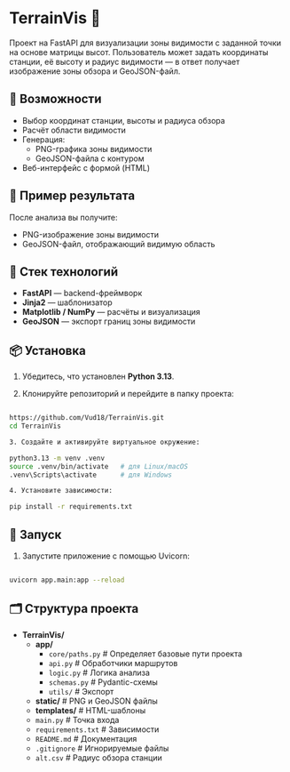 # TerrainVis 🌄

Проект на FastAPI для визуализации зоны видимости с заданной точки на основе матрицы высот. Пользователь может задать координаты станции, её высоту и радиус видимости — в ответ получает изображение зоны обзора и GeoJSON-файл.

## 🚀 Возможности

- Выбор координат станции, высоты и радиуса обзора
- Расчёт области видимости
- Генерация:
  - PNG-графика зоны видимости
  - GeoJSON-файла с контуром
- Веб-интерфейс с формой (HTML)

## 📸 Пример результата

После анализа вы получите:
- PNG-изображение зоны видимости
- GeoJSON-файл, отображающий видимую область

## 🧪 Стек технологий

- **FastAPI** — backend-фреймворк
- **Jinja2** — шаблонизатор
- **Matplotlib / NumPy** — расчёты и визуализация
- **GeoJSON** — экспорт границ зоны видимости

## 📦 Установка

1. Убедитесь, что установлен **Python 3.13**.

2. Клонируйте репозиторий и перейдите в папку проекта:

```bash

https://github.com/Vud18/TerrainVis.git
cd TerrainVis

3. Создайте и активируйте виртуальное окружение:

python3.13 -m venv .venv
source .venv/bin/activate   # для Linux/macOS
.venv\Scripts\activate      # для Windows

4. Установите зависимости:

pip install -r requirements.txt
```

## 🏁 Запуск

1. Запустите приложение с помощью Uvicorn:
```bash

uvicorn app.main:app --reload
```

## 🗂️ Структура проекта

- **TerrainVis/**
  - **app/**
    - `core/paths.py`       # Определяет базовые пути проекта
    - `api.py`              # Обработчики маршрутов
    - `logic.py`            # Логика анализа
    - `schemas.py`          # Pydantic-схемы
    - `utils/`              # Экспорт
  - **static/**             # PNG и GeoJSON файлы
  - **templates/**          # HTML-шаблоны
  - `main.py`               # Точка входа
  - `requirements.txt`      # Зависимости
  - `README.md`            # Документация
  - `.gitignore`           # Игнорируемые файлы
  - `alt.csv`              # Радиус обзора станции
